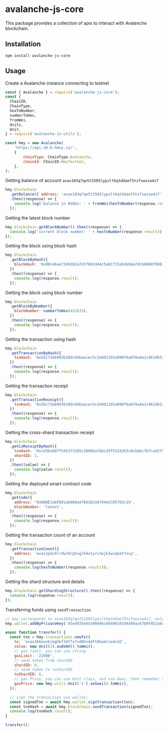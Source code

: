 # avalanche-js-core

This package provides a collection of apis to interact with Avalanche blockchain.

## Installation

```
npm install avalanche-js-core
```

## Usage

Create a Avalanche instance connecting to testnet

```javascript
const { Avalanche } = require('avalanche-js-core');
const {
  ChainID,
  ChainType,
  hexToNumber,
  numberToHex,
  fromWei,
  Units,
  Unit,
} = require('avalanche-js-utils');

const hmy = new Avalanche(
    'https://api.s0.b.hmny.io/',
    {
        chainType: ChainType.Avalanche,
        chainId: ChainID.HmyTestnet,
    },
);
```

Getting balance of account `avax103q7qe5t2505lypvltkqtddaef5tzfxwsse4z7`
```javascript
hmy.blockchain
  .getBalance({ address: 'avax103q7qe5t2505lypvltkqtddaef5tzfxwsse4z7' })
  .then((response) => {
    console.log('balance in AVAXs: ' + fromWei(hexToNumber(response.result), Units.avax));
  });
```

Getting the latest block number
```javascript
hmy.blockchain.getBlockNumber().then((response) => {
  console.log('current block number: ' + hexToNumber(response.result));
});
```

Getting the block using block hash
```javascript
hmy.blockchain
  .getBlockByHash({
    blockHash: '0x08c46ae7249362a7d1f602d44c5a81f33ebdab6a7dcb6068f99610b57911aafd',
  })
  .then((response) => {
    console.log(response.result);
  });
```

Getting the block using block number
```javascript
hmy.blockchain
  .getBlockByNumber({
    blockNumber: numberToHex(422635),
  })
  .then((response) => {
    console.log(response.result);
  });
```

Getting the transaction using hash
```javascript
hmy.blockchain
  .getTransactionByHash({
    txnHash: '0x56c73eb993b18dc04baacec5c2e9d1292a090f6a978a4a1c461db5255fcbc831',
  })
  .then((response) => {
    console.log(response.result);
  });
```

Getting the transaction receipt
```javascript
hmy.blockchain
  .getTransactionReceipt({
    txnHash: '0x56c73eb993b18dc04baacec5c2e9d1292a090f6a978a4a1c461db5255fcbc831',
  })
  .then((response) => {
    console.log(response.result);
  });
```

Getting the cross-shard transaction receipt
```javascript
hmy.blockchain
  .getCxReceiptByHash({
    txnHash: '0xcd36a90ff5d5373285c2896ba7bbcd3f5324263c0cb8ecfb7cad2f5fc2fbdbda',
    shardID: 1,
  })
  .then((value) => {
    console.log(value.result);
  });
```

Getting the deployed smart contract code
```javascript
hmy.blockchain
  .getCode({
    address: '0x08AE1abFE01aEA60a47663bCe0794eCCD5763c19',
    blockNumber: 'latest',
  })
  .then((response) => {
    console.log(response.result);
  });
```

Getting the transaction count of an account
```javascript
hmy.blockchain
  .getTransactionCount({
    address: 'avax1pdv9lrdwl0rg5vglh4xtyrv3wjk3wsqket7zxy',
  })
  .then((response) => {
    console.log(hexToNumber(response.result));
  });
```

Getting the shard structure and details
```javascript
hmy.blockchain.getShardingStructure().then((response) => {
  console.log(response.result);
});
```

Transferring funds using `sendTransaction`
```javascript
// key corresponds to avax103q7qe5t2505lypvltkqtddaef5tzfxwsse4z7, only has testnet balance
hmy.wallet.addByPrivateKey('45e497bd45a9049bcb649016594489ac67b9f052a6cdf5cb74ee2427a60bf25e');

async function transfer() {
  const txn = hmy.transactions.newTx({
    to: 'avax166axnkjmghkf3df7xfvd0hn4dft8kemrza4cd2',
    value: new Unit(1).asAVAX().toWei(),
    // gas limit, you can use string
    gasLimit: '21000',
    // send token from shardID
    shardID: 0,
    // send token to toShardID
    toShardID: 0,
    // gas Price, you can use Unit class, and use Gwei, then remember to use toWei(), which will be transformed to BN
    gasPrice: new hmy.utils.Unit('1').asGwei().toWei(),
  });

  // sign the transaction use wallet;
  const signedTxn = await hmy.wallet.signTransaction(txn);
  const txnHash = await hmy.blockchain.sendTransaction(signedTxn);
  console.log(txnHash.result);
}

transfer();
```